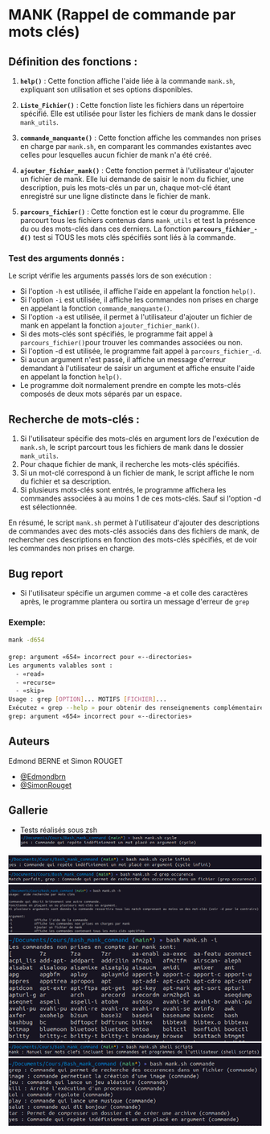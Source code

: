 

# MANK (Rappel de commande par mots clés)


## Définition des fonctions :
1. **`help()`** : Cette fonction affiche l'aide liée à la commande `mank.sh`, expliquant son utilisation et ses options disponibles.
   
2. **`Liste_Fichier()`** : Cette fonction liste les fichiers dans un répertoire spécifié. Elle est utilisée pour lister les fichiers de mank dans le dossier `mank_utils`.

3. **`commande_manquante()`** : Cette fonction affiche les commandes non prises en charge par `mank.sh`, en comparant les commandes existantes avec celles pour lesquelles aucun fichier de mank n'a été créé.

4. **`ajouter_fichier_mank()`** : Cette fonction permet à l'utilisateur d'ajouter un fichier de mank. Elle lui demande de saisir le nom du fichier, une description, puis les mots-clés un par un, chaque mot-clé étant enregistré sur une ligne distincte dans le fichier de mank.

5. **`parcours_fichier()`** : Cette fonction est le cœur du programme. Elle parcourt tous les fichiers contenus dans `mank_utils` et test la présence du ou des mots-clés dans ces derniers. La fonction **`parcours_fichier_-d()`** test si TOUS les mots clés spécifiés sont liés à la commande. 

### Test des arguments donnés :
Le script vérifie les arguments passés lors de son exécution :
   - Si l'option `-h` est utilisée, il affiche l'aide en appelant la fonction `help()`.
   - Si l'option `-i` est utilisée, il affiche les commandes non prises en charge en appelant la fonction `commande_manquante()`.
   - Si l'option `-a` est utilisée, il permet à l'utilisateur d'ajouter un fichier de mank en appelant la fonction `ajouter_fichier_mank()`.
   - Si des mots-clés sont spécifiés, le programme fait appel à `parcours_fichier()`pour trouver les commandes associées ou non.
   - Si l'option -d est utilisée, le programme fait appel à `parcours_fichier_-d`.
   - Si aucun argument n'est passé, il affiche un message d'erreur demandant à l'utilisateur de saisir un argument et affiche ensuite l'aide en appelant la fonction `help()`.
   - Le programme doit normalement prendre en compte les mots-clés composés de deux mots séparés par un espace.

## Recherche de mots-clés :
1. Si l'utilisateur spécifie des mots-clés en argument lors de l'exécution de `mank.sh`, le script parcourt tous les fichiers de mank dans le dossier `mank_utils`.
2. Pour chaque fichier de mank, il recherche les mots-clés spécifiés.
3. Si un mot-clé correspond à un fichier de mank, le script affiche le nom du fichier et sa description.
4. Si plusieurs mots-clés sont entrés, le programme affichera les commandes associées à au moins 1 de ces mots-clés. Sauf si l'option -d est sélectionnée.

En résumé, le script `mank.sh` permet à l'utilisateur d'ajouter des descriptions de commandes avec des mots-clés associés dans des fichiers de mank, de rechercher ces descriptions en fonction des mots-clés spécifiés, et de voir les commandes non prises en charge.


## Bug report
- Si l'utilisateur spécifie un argumen comme -a et colle des caractères après, le programme plantera ou sortira un message d'erreur de `grep`
### Exemple:
```bash
mank -d654

grep: argument «654» incorrect pour «--directories»
Les arguments valables sont :
  - «read»
  - «recurse»
  - «skip»
Usage : grep [OPTION]... MOTIFS [FICHIER]...
Exécutez « grep --help » pour obtenir des renseignements complémentaires.
grep: argument «654» incorrect pour «--directories»
```


## Auteurs
Edmond BERNE et Simon ROUGET
- [@Edmondbrn](https://www.github.com/Edmondbrn)
- [@SimonRouget](https://github.com/SimonRouget)


## Gallerie
- Tests réalisés sous zsh
![Logo](Screenshot/mank_classique.png)

![Logo](Screenshot/mank_classique_plusieurs_mots.png)
![Logo](Screenshot/mank_-d.png)
![Logo](Screenshot/mank_helper.png)
![Logo](Screenshot/mank_-i.png)
![Logo](Screenshot/mank_mot_compose.png)
![Logo](Screenshot/mank_plusieurs_match.png)

